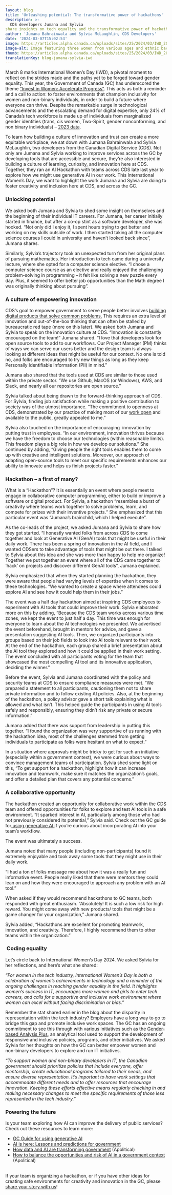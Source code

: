 ```yaml
---
layout: blog
title: 'Unleashing potential: The transformative power of hackathons'
description: >-
  CDS developers Jumana and Sylvia  
share insights on tech equality and the transformative power of hackathons.
author: 'Jumana Bahrainwala and Sylvia McLaughlin, CDS Developers'
date: '2024-03-07T15:02:53'
image: https://articles.alpha.canada.ca/uploads/sites/25/2024/03/IWD_2024_LinkdIn_EN.jpg
image-alt: Image featuring three women from various ages and ethnic backgrounds on a lavender coloured, cloud like background. The Canada wordmark is in the bottom left corner.
thumb: https://articles.alpha.canada.ca/uploads/sites/25/2024/03/IWD_2024_LinkdIn_EN.jpg
translationKey: blog-jumana-sylvia-iwd
---
```


<p>March 8 marks International Women’s Day (IWD), a pivotal moment to reflect on the strides made and the paths yet to be forged toward gender equality. This year, the Government of Canada (GC) has underscored the theme <a href="https://women-gender-equality.canada.ca/en/commemorations-celebrations/international-womens-day/2024-theme.html" target="_blank" rel="noreferrer noopener">&#8220;Invest in Women: Accelerate Progress&#8221;</a>. This acts as both a reminder and a call to action: to foster environments that champion inclusivity for women and non-binary individuals, in order to build a future where everyone can thrive. Despite the remarkable surge in technological advancements and the escalating demand for digital expertise, only 24% of Canada’s tech workforce is made up of individuals from marginalized gender identities (trans, cis women, Two-Spirit, gender nonconforming, and non binary individuals) &#8211; <a href="https://ictc-ctic.ca/reports/gender-equity-in-canadas-tech-ecosystem" target="_blank" rel="noreferrer noopener">2023 data</a>.</p>



<p>To learn how building a culture of innovation and trust can create a more equitable workplace, we sat down with Jumana Bahrainwala and Sylvia McLaughlin, two developers from the Canadian Digital Service (CDS). Not only are Jumana and Sylvia working to improve services across the GC by developing tools that are accessible and secure, they’re also interested in building a culture of learning, curiosity, and innovation here at CDS. Together, they ran an AI Hackathon with teams across CDS late last year to explore how we might use generative AI in our work. This International Women’s Day, we want to highlight the work Jumana and Sylvia are doing to foster creativity and inclusion here at CDS, and across the GC.&nbsp;</p>



<h3 class="wp-block-heading" id="h-unlocking-potential"><strong>Unlocking potential</strong></h3>



<p>We asked both Jumana and Sylvia to shed some insight on themselves and the beginning of their individual IT careers. For Jumana, her career initially started in finance, but after a co-op stint as a software developer, she was hooked. “Not only did I enjoy it, I spent hours trying to get better and working on my skills outside of work. I then started taking all the computer science courses I could in university and haven’t looked back since”, Jumana shares.</p>



<p>Similarly, Sylvia&#8217;s trajectory took an unexpected turn from her original plans of pursuing mathematics. Her introduction to tech came during a university lecture, where she opted for a computer science elective. “I chose a computer science course as an elective and really enjoyed the challenging problem-solving in programming &#8211; it felt like solving a new puzzle every day. Plus, it seemed to offer better job opportunities than the Math degree I was originally thinking about pursuing”.</p>



<h3 class="wp-block-heading" id="h-a-culture-of-empowering-innovation"><strong>A culture of empowering innovation</strong></h3>



<p>CDS’s goal to empower government to serve people better involves <a href="https://digital.canada.ca/" target="_blank" rel="noreferrer noopener">building digital products that solve common problems.</a> This requires an extra level of innovation and out-of-the-box thinking that can often be stalled by bureaucratic red tape (more on this later). We asked both Jumana and Sylvia to speak on the innovation culture at CDS. “Innovation is constantly encouraged on the team!” Jumana shared. “I love that developers look for open source tools to add to our workflows. Our Project Manager (PM) thinks of ways we can serve our users better and the design team is always looking at different ideas that might be useful for our context. No one is told no, and folks are encouraged to try new things as long as they keep Personally Identifiable Information (PII) in mind.” </p>



<p>Jumana also shared that the tools used at CDS are similar to those used within the private sector. “We use Github, MacOS (or Windows), AWS, and Slack, and nearly all our repositories are open source.”</p>



<p>Sylvia talked about being drawn to the forward-thinking approach of CDS. For Sylvia, finding job satisfaction while making a positive contribution to society was of the utmost importance. “The commitment to openness at CDS, demonstrated by our practice of making most of our <a href="https://github.com/cds-snc" target="_blank" rel="noreferrer noopener">work open</a> and available to the public, greatly appealed to me.”</p>



<p>Sylvia also touched on the importance of encouraging&nbsp; innovation by putting trust in employees. “In our environment, innovation thrives because we have the freedom to choose our technologies (within reasonable limits). This freedom plays a big role in how we develop our solutions.” She continued by adding, “Giving people the right tools enables them to come up with creative and intelligent solutions. Moreover, our approach of adapting open-source tools to meet our specific requirements enhances our ability to innovate and helps us finish projects faster.”</p>



<h3 class="wp-block-heading"><strong>Hackathon &#8211; a first of many?</strong></h3>



<p>What is a “Hackathon”? It is essentially an event where people meet to engage in collaborative computer programming, either to build or improve a software or digital product. For Sylvia, a hackathon “resembles a burst of creativity where teams work together to solve problems, learn, and compete for prizes with their inventive projects.“ She emphasized that this particular event was “Jumana&#8217;s brainchild, which I helped execute”.</p>



<p>As the co-leads of the project, we asked Jumana and Sylvia to share how they got started. “I honestly wanted folks from across CDS to come together and look at Generative AI (GenAI) tools that might be useful in their daily work. There has been a spring of innovation in the AI field, and I wanted CDSers to take advantage of tools that might be out there. I talked to Sylvia about this idea and she was more than happy to help me organize! Together we put together an event where all of the CDS came together to ‘hack’ on projects and discover different GenAI tools”, Jumana explained.</p>



<p>Sylvia emphasized that when they started planning the hackathon, they were aware that people had varying levels of expertise when it comes to these technologies. “We wanted to create a space where attendees could explore AI and see how it could help them in their jobs.”</p>



<p>The event was a half day hackathon aimed at inspiring CDS employees to experiment with AI tools that could improve their work. Sylvia elaborated more on this by adding, “Because the CDS team works across various time zones, we kept the event to just half a day. This time was enough for everyone to learn about the AI technologies we presented. We advertised the event beforehand, brought in mentors for advice, and gave a presentation suggesting AI tools. Then, we organized participants into groups based on their job fields to look into AI tools relevant to their work. At the end of the hackathon, each group shared a brief presentation about the AI tool they explored and how it could be applied in their work setting. The event concluded with all participants voting for the team that showcased the most compelling AI tool and its innovative application, deciding the winner.”</p>



<p>Before the event, Sylvia and Jumana coordinated with the policy and security teams at CDS to ensure compliance measures were met. “We prepared a statement to all participants, cautioning them not to share private information and to follow existing AI policies. Also, at the beginning of the hackathon, a policy advisor gave a short talk explaining what is allowed and what isn&#8217;t. This helped guide the participants in using AI tools safely and responsibly, ensuring they didn&#8217;t risk any private or secure information.”</p>



<p>Jumana added that there was support from leadership in putting this together. “I found the organization was very supportive of us running with the hackathon idea, most of the challenges stemmed from getting individuals to participate as folks were hesitant on what to expect.”</p>



<p>In a situation where approvals might be tricky to get for such an initiative (especially within a government context), we were curious about ways to convince management teams of participation. Sylvia shed some light on this, “To get support for a hackathon, highlight how it can increase innovation and teamwork, make sure it matches the organization&#8217;s goals, and offer a detailed plan that covers any potential concerns.”</p>



<h3 class="wp-block-heading"><strong>A collaborative opportunity</strong></h3>



<p>The hackathon created an opportunity for collaborative work within the CDS team and offered opportunities for folks to explore and test AI tools in a safe environment. “It sparked interest in AI, particularly among those who had not previously considered its potential,” Sylvia said. Check out the GC guide for<a href="https://www.canada.ca/en/government/system/digital-government/digital-government-innovations/responsible-use-ai/guide-use-generative-ai.html" target="_blank" rel="noreferrer noopener"> using generative AI </a>if you’re curious about incorporating AI into your team&#8217;s workflow.</p>



<p>The event was ultimately a success.&nbsp;</p>



<p>Jumana noted that many people (including non-participants) found it extremely enjoyable and took away some tools that they might use in their daily work.</p>



<p>“I had a ton of folks message me about how it was a really fun and informative event. People really liked that there were mentors they could lean on and how they were encouraged to approach any problem with an AI tool.”</p>



<p>When asked if they would recommend hackathons to GC teams, both responded with great enthusiasm. “Absolutely! It is such a low risk for high reward. You might come away with new products/ tools that might be a game changer for your organization,” Jumana shared.</p>



<p>Sylvia added, “Hackathons are excellent for promoting teamwork, innovation, and creativity. Therefore, I highly recommend them to other teams within the organization.”</p>



<h3 class="wp-block-heading"><strong>&nbsp;Coding equality&nbsp;</strong></h3>



<p>Let&#8217;s circle back to International Women&#8217;s Day 2024. We asked Sylvia for her reflections, and here&#8217;s what she shared:  </p>



<p><em>“For women in the tech industry, International Women&#8217;s Day is both a celebration of women&#8217;s achievements in technology and a reminder of the ongoing challenges in reaching gender equality in the field. It highlights women&#8217;s success in IT, encourages more women and girls to enter tech careers, and calls for a supportive and inclusive work environment where women can excel without facing discrimination or bias.”</em></p>



<p>Remember the stat shared earlier in the blog about the disparity in representation within the tech industry? Employers have a long way to go to bridge this gap and promote inclusive work spaces. The GC has an ongoing commitment to see this through with various initiatives such as the <a href="https://women-gender-equality.canada.ca/en/gender-based-analysis-plus/what-gender-based-analysis-plus.html" target="_blank" rel="noreferrer noopener">Gender-based Analysis Plus</a>, an analytical tool used to support the development of responsive and inclusive policies, programs, and other initiatives. We asked Sylvia for her thoughts on how the GC can better empower women and non-binary developers to explore and run IT initiatives.&nbsp;</p>



<p><em>“To support women and non-binary developers in IT, the Canadian government should prioritize policies that include everyone, offer mentorship, create educational programs tailored to their needs, and ensure diverse representation. It&#8217;s important to have work settings that accommodate different needs and to offer resources that encourage innovation. Keeping these efforts effective means regularly checking in and making necessary changes to meet the specific requirements of those less represented in the tech industry.”</em></p>



<h3 class="wp-block-heading"><strong>Powering the future</strong></h3>



<p>Is your team exploring how AI can improve the delivery of public services? Check out these resources to learn more:</p>



<ul>
<li><a href="https://www.canada.ca/en/government/system/digital-government/digital-government-innovations/responsible-use-ai/guide-use-generative-ai.html" target="_blank" rel="noreferrer noopener">GC Guide for using generative AI</a></li>



<li><a href="https://www.csps-efpc.gc.ca/video/artificial-intelligence-here-series/ai-lessons-predictions-eng.aspx" target="_blank" rel="noreferrer noopener">AI is here: Lessons and predictions for government</a> </li>



<li><a href="https://apolitical.co/solution-articles/en/how-data-and-artificial-intelligence-are-transforming-our-governments" target="_blank" rel="noreferrer noopener">How data and AI are transforming government</a> (Apolitical)</li>



<li><a href="https://apolitical.co/solution-articles/en/how-to-balance-the-opportunities-and-risks-of-generative-ai" target="_blank" rel="noreferrer noopener">How to balance the opportunities and risk of AI in a government context</a> (Apolitical)</li>
</ul>



<p><br>If your team is organizing a hackathon, or if you have other ideas for creating safe environments for creativity and innovation in the GC, please <a href="http://cds-snc@servicecanada.gc.ca" target="_blank" rel="noreferrer noopener">share your story with us</a>!&nbsp;</p>

